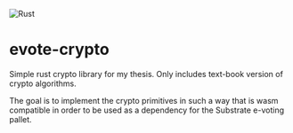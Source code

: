 ![Rust](https://github.com/a-a-hofmann/evote-crypto/workflows/Rust/badge.svg)

# evote-crypto
Simple rust crypto library for my thesis. Only includes text-book version of crypto algorithms.

The goal is to implement the crypto primitives in such a way that is wasm compatible in order to be used as a dependency for the Substrate e-voting pallet.
